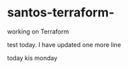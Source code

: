 # santos-terraform-
working on Terraform 

test today. I have updated one more line 



today kis monday 
